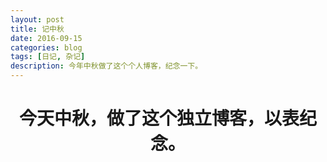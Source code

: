 ```yaml
--- 
layout: post 
title: 记中秋
date: 2016-09-15 
categories: blog 
tags: [日记, 杂记] 
description: 今年中秋做了这个个人博客，纪念一下。
---
```


# <center>今天中秋，做了这个独立博客，以表纪念。</center>


